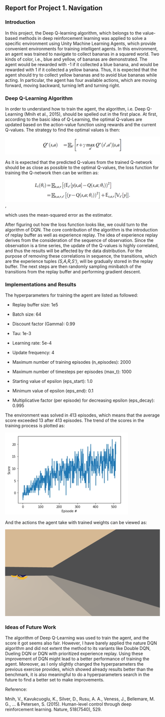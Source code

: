 ## Report for Project 1. Navigation

### Introduction
In this project, the Deep Q-learning algorithm, which belongs to the value-based methods in deep reinforcement learning was applied to solve a specific environment using Unity Machine Learning Agents, which provide convenient environments for training intelligent agents. In this environment, an agent was trained to navigate to collect bananas in a squared world. Two kinds of color, i.e., blue and yellow, of bananas are demonstrated. The agent would be rewarded with -1 if it collected a blue banana, and would be rewarded with 1 if it collected a yellow banana. Thus, it is expected that the agent should try to collect yellow bananas and to avoid blue bananas while acting. In particular, the agent has four available actions, which are moving forward, moving backward, turning left and turning right.

### Deep Q-Learning Algorithm
In order to understand how to train the agent, the algorithm, i.e. Deep Q-Learning (Mnih et al., 2015), should be spelled out in the first place. At first, according to the basic idea of Q-Learning, the optimal Q-values are updated based on the action-value function using rewards and the current Q-values. The strategy to find the optimal values is then:

![Q](https://github.com/tnyng/udacity-deep-reinforcement-learning/blob/master/Project%201:%20Navigation/pics/qvalue.PNG)

 As it is expected that the predicted Q-values from the trained Q-network should be as close as possible to the optimal Q-values, the loss function for training the Q-network then can be written as:

![Loss](https://github.com/tnyng/udacity-deep-reinforcement-learning/blob/master/Project%201:%20Navigation/pics/dqn_loss.PNG),

 which uses the mean-squared error as the estimator.

After figuring out how the loss function looks like, we could turn to the algorithm of DQN. The core contribution of the algorithm is the introduction of replay buffer as well as experience replay. The idea of experience replay derives from the consideration of the sequence of observation. Since the observation is a time series, the update of the Q-values is highly correlated, and thus the results will be affected by the data distribution. For the purpose of removing these correlations in sequence, the transitions, which are the experience tuples *(S,A,R,S')*, will be gradually stored in the replay buffer. The next steps are then randomly sampling minibatch of the transitions from the replay buffer and performing gradient descent. 

### Implementations and Results
The hyperparameters for training the agent are listed as followed:

- Replay buffer size: 1e5
- Batch size: 64
- Discount factor (Gamma): 0.99
- Tau: 1e-3
- Learning rate: 5e-4
- Update frequency: 4

- Maximum number of training episodes (n_episodes): 2000
- Maximum number of timesteps per episodes (max_t): 1000
- Starting value of epsilon (eps_start): 1.0
- Minimum value of epsilon (eps_end): 0.1
- Multiplicative factor (per episode) for decreasing epsilon (eps_decay): 0.995

The environment was solved in 413 episodes, which means that the average score exceeded 13 after 413 episodes. The trend of the scores in the training process is plotted as:

![Result](https://github.com/tnyng/udacity-deep-reinforcement-learning/blob/master/Project%201:%20Navigation/pics/result.jpg)

And the actions the agent take with trained weights can be viewed as:

![Trained](https://github.com/tnyng/udacity-deep-reinforcement-learning/blob/master/Project%201:%20Navigation/pics/trained.gif)

### Ideas of Future Work
The algorithm of Deep Q-Learning was used to train the agent, and the score it got seems also fair. However, I have barely applied the nature DQN algorithm and did not extent the method to its variants like Double DQN, Dueling DQN or DQN with prioritized experience replay. Using these improvement of DQN might lead to a better performance of training the agent. Moreover, as I only slightly changed the hyperparameters the previous exercise provides, which showed already results better than the benchmark, it is also meaningful to do a hyperparameters search in the future to find a better set to make improvements.



Reference:

Mnih, V., Kavukcuoglu, K., Silver, D., Rusu, A. A., Veness, J., Bellemare, M. G., ... & Petersen, S. (2015). Human-level control through deep reinforcement learning. Nature, 518(7540), 529.

